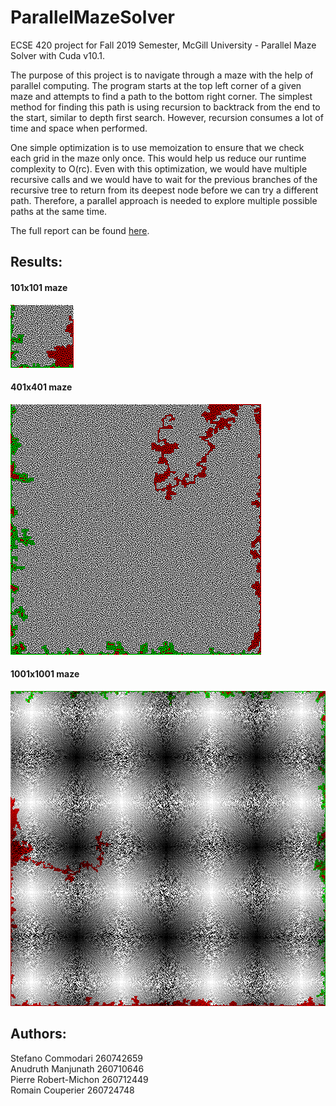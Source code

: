 # ParallelMazeSolver
ECSE 420 project for Fall 2019 Semester, McGill University - Parallel Maze Solver with Cuda v10.1.

The purpose of this project is to navigate through a maze with the help of parallel computing. The program starts at the top left corner of a given maze and attempts to find a path to the bottom right corner. The simplest method for finding this path is using recursion to backtrack from the end to the start, similar to depth first search. However, recursion consumes a lot of time and space when performed.

One simple optimization is to use memoization to ensure that we check each grid in the maze only once. This would help us reduce our runtime complexity to O(rc). Even with this optimization, we would have multiple recursive calls and we would have to wait for the previous branches of the recursive tree to return from its deepest node before we can try a different path. Therefore, a parallel approach is needed to explore multiple possible paths at the same time.

The full report can be found [here](https://github.com/pierrerm/ParallelMazeSolver/blob/master/FinalReport.pdf "Final Report").

## Results:

#### 101x101 maze

![alt text](https://github.com/pierrerm/ParallelMazeSolver/blob/master/Maze/maze101_p.png "Logo Title Text 1")

#### 401x401 maze

![alt text](https://github.com/pierrerm/ParallelMazeSolver/blob/master/Maze/maze401_p.png "Logo Title Text 1")

#### 1001x1001 maze

![alt text](https://github.com/pierrerm/ParallelMazeSolver/blob/master/Maze/maze1001_p.png "Logo Title Text 1")

## Authors:  
   Stefano Commodari 260742659 <br>
   Anudruth Manjunath 260710646 <br>
   Pierre Robert-Michon 260712449 <br>
   Romain Couperier 260724748 <br>


